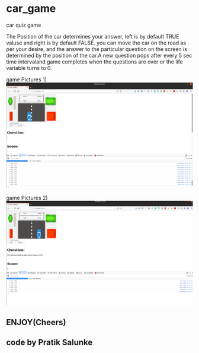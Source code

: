 # car_game
car quiz game

The Position of the car determines your answer, left is by default TRUE valuse and right is by default FALSE.
you can move the car on the road as per your desire, and the answer to the particular question on the screen is determined by the position of the car.A new question pops after every 5 sec time intervaland game completes when the questions are over or the life variable turns to 0.

game Pictures 1)
![alt text](https://github.com/DreadPirateRobert/car_game/blob/master/resources/image1.png)

game Pictures 2)
![alt text](https://github.com/DreadPirateRobert/car_game/blob/master/resources/image2.png)

ENJOY(Cheers)
-- 
code by Pratik Salunke
--
